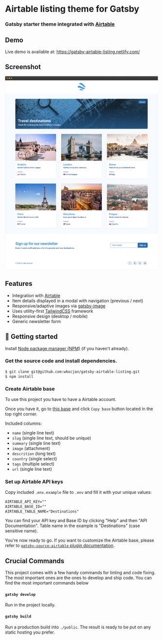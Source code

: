 # Airtable listing theme for Gatsby

### Gatsby starter theme integrated with [Airtable](https://airtable.com/)

## Demo

Live demo is available at: https://gatsby-airtable-listing.netlify.com/

## Screenshot

![The home page](screenshot.png?raw=true)

## Features

- Integration with [Airtable](https://airtable.com/)
- Item details displayed in a modal with navigation (previous / next)
- Responsive/adaptive images via [gatsby-image](https://www.gatsbyjs.org/packages/gatsby-image/)
- Uses utility-first [TailwindCSS](https://tailwindcss.com/) framework
- Responsive design (desktop / mobile)
- Generic newsletter form

## 🚀 Getting started

Install [Node package manager (NPM)](https://nodejs.org/) (if you haven't already).

### Get the source code and install dependencies.

```
$ git clone git@github.com:wkocjan/gatsby-airtable-listing.git
$ npm install
```

### Create Airtable base

To use this project you have to have a Airtable account.

Once you have it, go to [this base](https://airtable.com/shrlYuICEwEdAUir3) and click `Copy base` button located in the top right corner.

Included columns:

- `name` (single line text)
- `slug` (single line text, should be unique)
- `summary` (single line text)
- `image` (attachment)
- `descrition` (long text)
- `country` (single select)
- `tags` (multiple select)
- `url` (single line text)

### Set up Airtable API keys

Copy included `.env.example` file to `.env` and fill it with your unique values:

```
AIRTABLE_API_KEY=""
AIRTABLE_BASE_ID=""
AIRTABLE_TABLE_NAME="Destinations"
```

You can find your API key and Base ID by clicking "Help" and then "API Documentation". Table name in the example is "Destinations" (case sensitive name).

You're now ready to go. If you want to customize the Airtable base, please refer to [`gatsby-source-airtable` plugin documentation](https://www.gatsbyjs.org/packages/gatsby-source-airtable/).

## Crucial Commands

This project comes with a few handy commands for linting and code fixing. The most important ones are the ones to develop and ship code. You can find the most important commands below

#### `gatsby develop`

Run in the project locally.

#### `gatsby build`

Run a production build into `./public`. The result is ready to be put on any static hosting you prefer.
